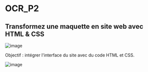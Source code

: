 # OCR_P2 
## Transformez une maquette en site web avec HTML & CSS
![image](https://user-images.githubusercontent.com/108926881/235455988-638a6f29-45d7-4344-9467-abbf30f95ad9.png)

Objectif : intégrer l'interface du site avec du code HTML et CSS.


![image](https://user-images.githubusercontent.com/108926881/235456058-efd4322f-a610-4936-86e0-72cb4ee73361.png)
